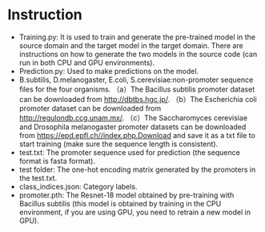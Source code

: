 # Instruction 
- Training.py: It is used to train and generate the pre-trained model in the source domain and the target model in the target domain. There are instructions on how to generate the two models in the source code (can run in both CPU and GPU environments).
- Prediction.py: Used to make predictions on the model. 
- B.subtilis, D.melanogaster, E.coli, S.cerevisiae:non-promoter sequence files for the four organisms. （a）The Bacillus subtilis promoter dataset can be downloaded from http://dbtbs.hgc.jp/. （b）The Escherichia coli promoter dataset can be downloaded from http://regulondb.ccg.unam.mx/. （c）The Saccharomyces cerevisiae and Drosophila melanogaster promoter datasets can be downloaded from https://epd.epfl.ch//index.php.Download and save it as a txt file to start training (make sure the sequence length is consistent). 
- test.txt: The promoter sequence used for prediction (the sequence format is fasta format).
- test folder: The one-hot encoding matrix generated by the promoters in the test.txt.
- class_indices.json: Category labels. 
- promoter.pth: The Resnet-18 model obtained by pre-training with Bacillus subtilis (this model is obtained by training in the CPU environment, if you are using GPU, you need to retrain a new model in GPU). 
